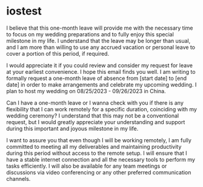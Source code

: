 # iostest
I believe that this one-month leave will provide me with the necessary time to focus on my wedding preparations and to fully enjoy this special milestone in my life. I understand that the leave may be longer than usual, and I am more than willing to use any accrued vacation or personal leave to cover a portion of this period, if required.

I would appreciate it if you could review and consider my request for leave at your earliest convenience.
I hope this email finds you well. I am writing to formally request a one-month leave of absence from [start date] to [end date] in order to make arrangements and celebrate my upcoming wedding.   I plan to host my wedding on 08/25/2023 - 09/26/2023 in China.

Can I have a one-month leave or I wanna check with you if there is any flexibility that I can work remotely for a specific duration, coinciding with my wedding ceremony? I understand that this may not be a conventional request, but I would greatly appreciate your understanding and support during this important and joyous milestone in my life.



I want to assure you that even though I will be working remotely, I am fully committed to meeting all my deliverables and maintaining productivity during this period without access to the remote setup. I will ensure that I have a stable internet connection and all the necessary tools to perform my tasks efficiently. I will also be available for any team meetings or discussions via video conferencing or any other preferred communication channels.
